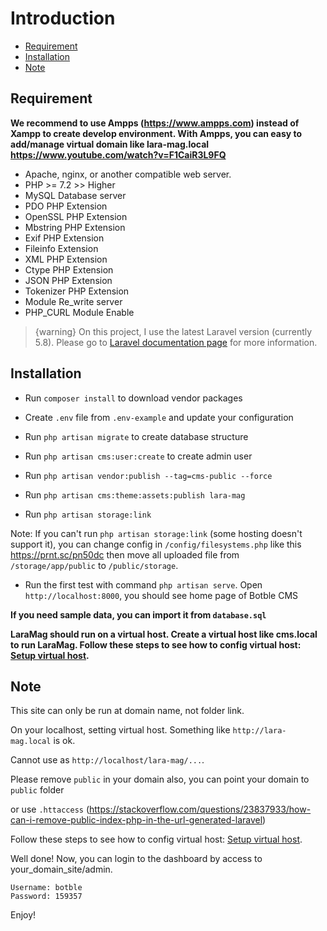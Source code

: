 # Introduction
- [Requirement](#requirement)
- [Installation](#installation)
- [Note](#note)

<a name="requirement"></a>
## Requirement

**We recommend to use Ampps (https://www.ampps.com) instead of Xampp to create develop environment. With Ampps, you can easy to add/manage virtual domain like lara-mag.local https://www.youtube.com/watch?v=F1CaiR3L9FQ**

- Apache, nginx, or another compatible web server.
- PHP >= 7.2 >> Higher
- MySQL Database server
- PDO PHP Extension
- OpenSSL PHP Extension
- Mbstring PHP Extension
- Exif PHP Extension
- Fileinfo Extension
- XML PHP Extension
- Ctype PHP Extension
- JSON PHP Extension
- Tokenizer PHP Extension
- Module Re_write server
- PHP_CURL Module Enable


>  {warning} On this project, I use the latest Laravel version (currently 5.8). Please go to [Laravel documentation page](https://laravel.com/docs) for more information.

<a name="installation"></a>
## Installation

* Run `composer install` to download vendor packages

* Create `.env` file from `.env-example` and update your configuration

* Run `php artisan migrate` to create database structure

* Run `php artisan cms:user:create` to create admin user

* Run `php artisan vendor:publish --tag=cms-public --force`

* Run `php artisan cms:theme:assets:publish lara-mag`

* Run `php artisan storage:link`

Note: If you can't run `php artisan storage:link` (some hosting doesn't support it), you can change config
in `/config/filesystems.php` like this https://prnt.sc/pn50dc then move all uploaded file from `/storage/app/public` to `/public/storage`.

* Run the first test with command `php artisan serve`. Open `http://localhost:8000`, you should see home page of Botble CMS


**If you need sample data, you can import it from `database.sql`**

**LaraMag should run on a virtual host. Create a virtual host like cms.local to run LaraMag. Follow these steps to see how to config virtual host: [Setup virtual host](/lara-mag/3.5/virtualhost).** 

<a name="note"></a>
## Note

This site can only be run at domain name, not folder link.

On your localhost, setting virtual host. Something like `http://lara-mag.local` is ok.

Cannot use as `http://localhost/lara-mag/...`.

Please remove `public` in your domain also, you can point your domain to `public` folder

or use `.httaccess` (https://stackoverflow.com/questions/23837933/how-can-i-remove-public-index-php-in-the-url-generated-laravel)

Follow these steps to see how to config virtual host: [Setup virtual host](/3.5/virtualhost).

Well done! Now, you can login to the dashboard by access to your_domain_site/admin.

    Username: botble
    Password: 159357

Enjoy!

